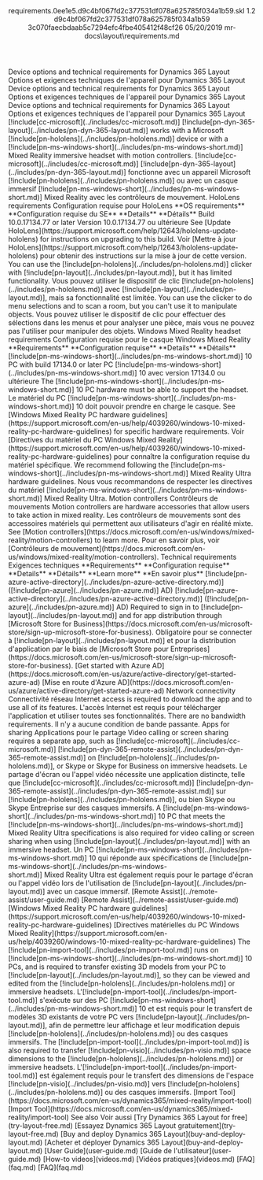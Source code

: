 <?xml version="1.0" encoding="UTF-8"?>
<xliff xmlns:logoport="urn:logoport:xliffeditor:xliff-extras:1.0" xmlns:tilt="urn:logoport:xliffeditor:tilt-non-translatables:1.0" xmlns:xsi="http://www.w3.org/2001/XMLSchema-instance" xmlns="urn:oasis:names:tc:xliff:document:1.2" xmlns:xliffext="urn:microsoft:content:schema:xliffextensions" version="1.2" xsi:schemaLocation="urn:oasis:names:tc:xliff:document:1.2 xliff-core-1.2-transitional.xsd">
  <file datatype="xml" source-language="en-US" original="requirements.md" target-language="fr-FR">
    <header>
      <tool tool-company="Microsoft" tool-version="1.0-7889195" tool-name="mdxliff" tool-id="mdxliff"/>
      <xliffext:skl_file_name>requirements.0ee1e5.d9c4bf067fd2c377531df078a625785f034a1b59.skl</xliffext:skl_file_name>
      <xliffext:version>1.2</xliffext:version>
      <xliffext:ms.openlocfilehash>d9c4bf067fd2c377531df078a625785f034a1b59</xliffext:ms.openlocfilehash>
      <xliffext:ms.sourcegitcommit>3c070faecbdaab5c7294efc4fbe405412f48cf26</xliffext:ms.sourcegitcommit>
      <xliffext:ms.lasthandoff>05/20/2019</xliffext:ms.lasthandoff>
      <xliffext:ms.openlocfilepath>mr-docs\layout\requirements.md</xliffext:ms.openlocfilepath>
    </header>
    <body>
      <group extype="content" id="content">
        <trans-unit xml:space="preserve" translate="yes" id="101" restype="x-metadata">
          <source>Device options and technical requirements for Dynamics 365 Layout</source>
        <target logoport:matchpercent="101" state="translated" state-qualifier="leveraged-tm">Options et exigences techniques de l'appareil pour Dynamics 365 Layout</target></trans-unit>
        <trans-unit xml:space="preserve" translate="yes" id="102" restype="x-metadata">
          <source>Device options and technical requirements for Dynamics 365 Layout</source>
        <target logoport:matchpercent="101" state="translated" state-qualifier="leveraged-tm">Options et exigences techniques de l'appareil pour Dynamics 365 Layout</target></trans-unit>
        <trans-unit xml:space="preserve" translate="yes" id="103">
          <source>Device options and technical requirements for Dynamics 365 Layout</source>
        <target logoport:matchpercent="101" state="translated" state-qualifier="leveraged-tm">Options et exigences techniques de l'appareil pour Dynamics 365 Layout</target></trans-unit>
        <trans-unit xml:space="preserve" translate="yes" id="104">
          <source><ph id="ph1">[!include[cc-microsoft](../includes/cc-microsoft.md)]</ph> <ph id="ph2">[!include[pn-dyn-365-layout](../includes/pn-dyn-365-layout.md)]</ph> works with a Microsoft <ph id="ph3">[!include[pn-hololens](../includes/pn-hololens.md)]</ph> device or with a <ph id="ph4">[!include[pn-ms-windows-short](../includes/pn-ms-windows-short.md)]</ph> Mixed Reality immersive headset with motion controllers.</source>
        <target logoport:matchpercent="101" state="translated" state-qualifier="leveraged-tm"><ph id="ph1">[!include[cc-microsoft](../includes/cc-microsoft.md)]</ph> <ph id="ph2">[!include[pn-dyn-365-layout](../includes/pn-dyn-365-layout.md)]</ph> fonctionne avec un appareil Microsoft <ph id="ph3">[!include[pn-hololens](../includes/pn-hololens.md)]</ph> ou avec un casque immersif <ph id="ph4">[!include[pn-ms-windows-short](../includes/pn-ms-windows-short.md)]</ph> Mixed Reality avec les contrôleurs de mouvement.</target></trans-unit>
        <trans-unit xml:space="preserve" translate="yes" id="105">
          <source>HoloLens requirements</source>
        <target logoport:matchpercent="101" state="translated" state-qualifier="leveraged-tm">Configuration requise pour HoloLens</target></trans-unit>
        <trans-unit xml:space="preserve" translate="yes" id="106">
          <source><bpt id="p1">**</bpt>OS requirements<ept id="p1">**</ept></source>
        <target logoport:matchpercent="101" state="translated" state-qualifier="leveraged-tm"><bpt id="p1">**</bpt>Configuration requise du SE<ept id="p1">**</ept></target></trans-unit>
        <trans-unit xml:space="preserve" translate="yes" id="107">
          <source><bpt id="p1">**</bpt>Details<ept id="p1">**</ept></source>
        <target logoport:matchpercent="101" state="translated" state-qualifier="leveraged-tm"><bpt id="p1">**</bpt>Détails<ept id="p1">**</ept></target></trans-unit>
        <trans-unit xml:space="preserve" translate="yes" id="108">
          <source>Build 10.0.17134.77 or later</source>
        <target logoport:matchpercent="101" state="translated" state-qualifier="leveraged-tm">Version 10.0.17134.77 ou ultérieure</target></trans-unit>
        <trans-unit xml:space="preserve" translate="yes" id="109">
          <source>See <bpt id="p1">[</bpt>Update HoloLens<ept id="p1">](https://support.microsoft.com/help/12643/hololens-update-hololens)</ept> for instructions on upgrading to this build.</source>
        <target logoport:matchpercent="101" state="translated" state-qualifier="leveraged-tm">Voir <bpt id="p1">[</bpt>Mettre à jour HoloLens<ept id="p1">](https://support.microsoft.com/help/12643/hololens-update-hololens)</ept> pour obtenir des instructions sur la mise à jour de cette version.</target></trans-unit>
        <trans-unit xml:space="preserve" translate="yes" id="110">
          <source>You can use the <ph id="ph1">[!include[pn-hololens](../includes/pn-hololens.md)]</ph> clicker with <ph id="ph2">[!include[pn-layout](../includes/pn-layout.md)]</ph>, but it has limited functionality.</source>
        <target logoport:matchpercent="101" state="translated" state-qualifier="leveraged-tm">Vous pouvez utiliser le dispositif de clic <ph id="ph1">[!include[pn-hololens](../includes/pn-hololens.md)]</ph> avec <ph id="ph2">[!include[pn-layout](../includes/pn-layout.md)]</ph>, mais sa fonctionnalité est limitée.</target></trans-unit>
        <trans-unit xml:space="preserve" translate="yes" id="111">
          <source>You can use the clicker to do menu selections and to scan a room, but you can't use it to manipulate objects.</source>
        <target logoport:matchpercent="101" state="translated" state-qualifier="leveraged-tm">Vous pouvez utiliser le dispositif de clic pour effectuer des sélections dans les menus et pour analyser une pièce, mais vous ne pouvez pas l'utiliser pour manipuler des objets.</target></trans-unit>
        <trans-unit xml:space="preserve" translate="yes" id="112">
          <source>Windows Mixed Reality headset requirements</source>
        <target logoport:matchpercent="101" state="translated" state-qualifier="leveraged-tm">Configuration requise pour le casque Windows Mixed Reality</target></trans-unit>
        <trans-unit xml:space="preserve" translate="yes" id="113">
          <source><bpt id="p1">**</bpt>Requirements<ept id="p1">**</ept></source>
        <target logoport:matchpercent="101" state="translated" state-qualifier="leveraged-tm"><bpt id="p1">**</bpt>Configuration requise<ept id="p1">**</ept></target></trans-unit>
        <trans-unit xml:space="preserve" translate="yes" id="114">
          <source><bpt id="p1">**</bpt>Details<ept id="p1">**</ept></source>
        <target logoport:matchpercent="101" state="translated" state-qualifier="leveraged-tm"><bpt id="p1">**</bpt>Détails<ept id="p1">**</ept></target></trans-unit>
        <trans-unit xml:space="preserve" translate="yes" id="115">
          <source><ph id="ph1">[!include[pn-ms-windows-short](../includes/pn-ms-windows-short.md)]</ph> 10 PC with build 17134.0 or later</source>
        <target logoport:matchpercent="101" state="translated" state-qualifier="leveraged-tm">PC <ph id="ph1">[!include[pn-ms-windows-short](../includes/pn-ms-windows-short.md)]</ph> 10 avec version 17134.0 ou ultérieure</target></trans-unit>
        <trans-unit xml:space="preserve" translate="yes" id="116">
          <source>The <ph id="ph1">[!include[pn-ms-windows-short](../includes/pn-ms-windows-short.md)]</ph> 10 PC hardware must be able to support the headset.</source>
        <target logoport:matchpercent="101" state="translated" state-qualifier="leveraged-tm">Le matériel du PC <ph id="ph1">[!include[pn-ms-windows-short](../includes/pn-ms-windows-short.md)]</ph> 10 doit pouvoir prendre en charge le casque.</target></trans-unit>
        <trans-unit xml:space="preserve" translate="yes" id="117">
          <source>See <bpt id="p1">[</bpt>Windows Mixed Reality PC hardware guidelines<ept id="p1">](https://support.microsoft.com/en-us/help/4039260/windows-10-mixed-reality-pc-hardware-guidelines)</ept> for specific hardware requirements.</source>
        <target logoport:matchpercent="101" state="translated" state-qualifier="leveraged-tm">Voir <bpt id="p1">[</bpt>Directives du matériel du PC Windows Mixed Reality<ept id="p1">](https://support.microsoft.com/en-us/help/4039260/windows-10-mixed-reality-pc-hardware-guidelines)</ept> pour connaître la configuration requise du matériel spécifique.</target></trans-unit>
        <trans-unit xml:space="preserve" translate="yes" id="118">
          <source>We recommend following the <ph id="ph1">[!include[pn-ms-windows-short](../includes/pn-ms-windows-short.md)]</ph> Mixed Reality Ultra hardware guidelines.</source>
        <target logoport:matchpercent="101" state="translated" state-qualifier="leveraged-tm">Nous vous recommandons de respecter les directives du matériel <ph id="ph1">[!include[pn-ms-windows-short](../includes/pn-ms-windows-short.md)]</ph> Mixed Reality Ultra.</target></trans-unit>
        <trans-unit xml:space="preserve" translate="yes" id="119">
          <source>Motion controllers</source>
        <target logoport:matchpercent="101" state="translated" state-qualifier="leveraged-tm">Contrôleurs de mouvements</target></trans-unit>
        <trans-unit xml:space="preserve" translate="yes" id="120">
          <source>Motion controllers are hardware accessories that allow users to take action in mixed reality.</source>
        <target logoport:matchpercent="101" state="translated" state-qualifier="leveraged-tm">Les contrôleurs de mouvements sont des accessoires matériels qui permettent aux utilisateurs d'agir en réalité mixte.</target></trans-unit>
        <trans-unit xml:space="preserve" translate="yes" id="121">
          <source>See <bpt id="p1">[</bpt>Motion controllers<ept id="p1">](https://docs.microsoft.com/en-us/windows/mixed-reality/motion-controllers)</ept> to learn more.</source>
        <target logoport:matchpercent="101" state="translated" state-qualifier="leveraged-tm">Pour en savoir plus, voir <bpt id="p1">[</bpt>Contrôleurs de mouvement<ept id="p1">](https://docs.microsoft.com/en-us/windows/mixed-reality/motion-controllers)</ept>.</target></trans-unit>
        <trans-unit xml:space="preserve" translate="yes" id="122">
          <source>Technical requirements</source>
        <target logoport:matchpercent="101" state="translated" state-qualifier="leveraged-tm">Exigences techniques</target></trans-unit>
        <trans-unit xml:space="preserve" translate="yes" id="123">
          <source><bpt id="p1">**</bpt>Requirements<ept id="p1">**</ept></source>
        <target logoport:matchpercent="101" state="translated" state-qualifier="leveraged-tm"><bpt id="p1">**</bpt>Configuration requise<ept id="p1">**</ept></target></trans-unit>
        <trans-unit xml:space="preserve" translate="yes" id="124">
          <source><bpt id="p1">**</bpt>Details<ept id="p1">**</ept></source>
        <target logoport:matchpercent="101" state="translated" state-qualifier="leveraged-tm"><bpt id="p1">**</bpt>Détails<ept id="p1">**</ept></target></trans-unit>
        <trans-unit xml:space="preserve" translate="yes" id="125">
          <source><bpt id="p1">**</bpt>Learn more<ept id="p1">**</ept></source>
        <target logoport:matchpercent="101" state="translated" state-qualifier="leveraged-tm"><bpt id="p1">**</bpt>En savoir plus<ept id="p1">**</ept></target></trans-unit>
        <trans-unit xml:space="preserve" translate="yes" id="126">
          <source><ph id="ph1">[!include[pn-azure-active-directory](../includes/pn-azure-active-directory.md)]</ph> (<ph id="ph2">[!include[pn-azure](../includes/pn-azure.md)]</ph> AD)</source>
        <target logoport:matchpercent="101" state="translated" state-qualifier="leveraged-tm"><ph id="ph1">[!include[pn-azure-active-directory](../includes/pn-azure-active-directory.md)]</ph> (<ph id="ph2">[!include[pn-azure](../includes/pn-azure.md)]</ph> AD)</target></trans-unit>
        <trans-unit xml:space="preserve" translate="yes" id="127">
          <source>Required to sign in to <ph id="ph1">[!include[pn-layout](../includes/pn-layout.md)]</ph> and for app distribution through <bpt id="p1">[</bpt>Microsoft Store for Business<ept id="p1">](https://docs.microsoft.com/en-us/microsoft-store/sign-up-microsoft-store-for-business)</ept>.</source>
        <target logoport:matchpercent="101" state="translated" state-qualifier="leveraged-tm">Obligatoire pour se connecter à <ph id="ph1">[!include[pn-layout](../includes/pn-layout.md)]</ph> et pour la distribution d'application par le biais de <bpt id="p1">[</bpt>Microsoft Store pour Entreprises<ept id="p1">](https://docs.microsoft.com/en-us/microsoft-store/sign-up-microsoft-store-for-business)</ept>.</target></trans-unit>
        <trans-unit xml:space="preserve" translate="yes" id="128">
          <source><bpt id="p1">[</bpt>Get started with Azure AD<ept id="p1">](https://docs.microsoft.com/en-us/azure/active-directory/get-started-azure-ad)</ept></source>
        <target logoport:matchpercent="101" state="translated" state-qualifier="leveraged-tm"><bpt id="p1">[</bpt>Mise en route d'Azure AD<ept id="p1">](https://docs.microsoft.com/en-us/azure/active-directory/get-started-azure-ad)</ept></target></trans-unit>
        <trans-unit xml:space="preserve" translate="yes" id="129">
          <source>Network connectivity</source>
        <target logoport:matchpercent="101" state="translated" state-qualifier="leveraged-tm">Connectivité réseau</target></trans-unit>
        <trans-unit xml:space="preserve" translate="yes" id="130">
          <source>Internet access is required to download the app and to use all of its features.</source>
        <target logoport:matchpercent="101" state="translated" state-qualifier="leveraged-tm">L'accès Internet est requis pour télécharger l'application et utiliser toutes ses fonctionnalités.</target></trans-unit>
        <trans-unit xml:space="preserve" translate="yes" id="131">
          <source>There are no bandwidth requirements.</source>
        <target logoport:matchpercent="101" state="translated" state-qualifier="leveraged-tm">Il n'y a aucune condition de bande passante.</target></trans-unit>
        <trans-unit xml:space="preserve" translate="yes" id="132">
          <source>Apps for sharing</source>
        <target logoport:matchpercent="101" state="translated" state-qualifier="leveraged-tm">Applications pour le partage</target></trans-unit>
        <trans-unit xml:space="preserve" translate="yes" id="133">
          <source>Video calling or screen sharing requires a separate app, such as <ph id="ph1">[!include[cc-microsoft](../includes/cc-microsoft.md)]</ph> <ph id="ph2">[!include[pn-dyn-365-remote-assist](../includes/pn-dyn-365-remote-assist.md)]</ph> on <ph id="ph3">[!include[pn-hololens](../includes/pn-hololens.md)]</ph>, or Skype or Skype for Business on immersive headsets.</source>
        <target logoport:matchpercent="101" state="translated" state-qualifier="leveraged-tm">Le partage d'écran ou l'appel vidéo nécessite une application distincte, telle que <ph id="ph1">[!include[cc-microsoft](../includes/cc-microsoft.md)]</ph> <ph id="ph2">[!include[pn-dyn-365-remote-assist](../includes/pn-dyn-365-remote-assist.md)]</ph> sur <ph id="ph3">[!include[pn-hololens](../includes/pn-hololens.md)]</ph>, ou bien Skype ou Skype Entreprise sur des casques immersifs.</target></trans-unit>
        <trans-unit xml:space="preserve" translate="yes" id="134">
          <source>A <ph id="ph1">[!include[pn-ms-windows-short](../includes/pn-ms-windows-short.md)]</ph> 10 PC that meets the <ph id="ph2">[!include[pn-ms-windows-short](../includes/pn-ms-windows-short.md)]</ph> Mixed Reality Ultra specifications is also required for video calling or screen sharing when using <ph id="ph3">[!include[pn-layout](../includes/pn-layout.md)]</ph> with an immersive headset.</source>
        <target logoport:matchpercent="101" state="translated" state-qualifier="leveraged-tm">Un PC <ph id="ph1">[!include[pn-ms-windows-short](../includes/pn-ms-windows-short.md)]</ph> 10 qui réponde aux spécifications de <ph id="ph2">[!include[pn-ms-windows-short](../includes/pn-ms-windows-short.md)]</ph> Mixed Reality Ultra est également requis pour le partage d'écran ou l'appel vidéo lors de l'utilisation de <ph id="ph3">[!include[pn-layout](../includes/pn-layout.md)]</ph> avec un casque immersif.</target></trans-unit>
        <trans-unit xml:space="preserve" translate="yes" id="135">
          <source><bpt id="p1">[</bpt>Remote Assist<ept id="p1">](../remote-assist/user-guide.md)</ept></source>
        <target logoport:matchpercent="101" state="translated" state-qualifier="leveraged-tm"><bpt id="p1">[</bpt>Remote Assist<ept id="p1">](../remote-assist/user-guide.md)</ept></target></trans-unit>
        <trans-unit xml:space="preserve" translate="yes" id="136">
          <source><bpt id="p1">[</bpt>Windows Mixed Reality PC hardware guidelines<ept id="p1">](https://support.microsoft.com/en-us/help/4039260/windows-10-mixed-reality-pc-hardware-guidelines)</ept></source>
        <target logoport:matchpercent="101" state="translated" state-qualifier="leveraged-tm"><bpt id="p1">[</bpt>Directives matérielles du PC Windows Mixed Reality<ept id="p1">](https://support.microsoft.com/en-us/help/4039260/windows-10-mixed-reality-pc-hardware-guidelines)</ept></target></trans-unit>
        <trans-unit xml:space="preserve" translate="yes" id="137">
          <source>The <ph id="ph1">[!include[pn-import-tool](../includes/pn-import-tool.md)]</ph> runs on <ph id="ph2">[!include[pn-ms-windows-short](../includes/pn-ms-windows-short.md)]</ph> 10 PCs, and is required to transfer existing 3D models from your PC to <ph id="ph3">[!include[pn-layout](../includes/pn-layout.md)]</ph>, so they can be viewed and edited from the <ph id="ph4">[!include[pn-hololens](../includes/pn-hololens.md)]</ph> or immersive headsets.</source>
        <target logoport:matchpercent="101" state="translated" state-qualifier="leveraged-tm">L'<ph id="ph1">[!include[pn-import-tool](../includes/pn-import-tool.md)]</ph> s'exécute sur des PC <ph id="ph2">[!include[pn-ms-windows-short](../includes/pn-ms-windows-short.md)]</ph> 10 et est requis pour le transfert de modèles 3D existants de votre PC vers <ph id="ph3">[!include[pn-layout](../includes/pn-layout.md)]</ph>, afin de permettre leur affichage et leur modification depuis <ph id="ph4">[!include[pn-hololens](../includes/pn-hololens.md)]</ph> ou des casques immersifs.</target></trans-unit>
        <trans-unit xml:space="preserve" translate="yes" id="138">
          <source>The <ph id="ph1">[!include[pn-import-tool](../includes/pn-import-tool.md)]</ph> is also required to transfer <ph id="ph2">[!include[pn-visio](../includes/pn-visio.md)]</ph> space dimensions to the <ph id="ph3">[!include[pn-hololens](../includes/pn-hololens.md)]</ph> or immersive headsets.</source>
        <target logoport:matchpercent="101" state="translated" state-qualifier="leveraged-tm">L'<ph id="ph1">[!include[pn-import-tool](../includes/pn-import-tool.md)]</ph> est également requis pour le transfert des dimensions de l'espace <ph id="ph2">[!include[pn-visio](../includes/pn-visio.md)]</ph> vers <ph id="ph3">[!include[pn-hololens](../includes/pn-hololens.md)]</ph> ou des casques immersifs.</target></trans-unit>
        <trans-unit xml:space="preserve" translate="yes" id="139">
          <source><bpt id="p1">[</bpt>Import Tool<ept id="p1">](https://docs.microsoft.com/en-us/dynamics365/mixed-reality/import-tool)</ept></source>
        <target logoport:matchpercent="101" state="translated" state-qualifier="leveraged-tm"><bpt id="p1">[</bpt>Import Tool<ept id="p1">](https://docs.microsoft.com/en-us/dynamics365/mixed-reality/import-tool)</ept></target></trans-unit>
        <trans-unit xml:space="preserve" translate="yes" id="140">
          <source>See also</source>
        <target logoport:matchpercent="101" state="translated" state-qualifier="leveraged-tm">Voir aussi</target></trans-unit>
        <trans-unit xml:space="preserve" translate="yes" id="141">
          <source><bpt id="p1">[</bpt>Try Dynamics 365 Layout for free<ept id="p1">](try-layout-free.md)</ept></source>
        <target logoport:matchpercent="101" state="translated" state-qualifier="leveraged-tm"><bpt id="p1">[</bpt>Essayez Dynamics 365 Layout gratuitement<ept id="p1">](try-layout-free.md)</ept></target></trans-unit>
        <trans-unit xml:space="preserve" translate="yes" id="142">
          <source><bpt id="p1">[</bpt>Buy and deploy Dynamics 365 Layout<ept id="p1">](buy-and-deploy-layout.md)</ept></source>
        <target logoport:matchpercent="101" state="translated" state-qualifier="leveraged-tm"><bpt id="p1">[</bpt>Acheter et déployer Dynamics 365 Layout<ept id="p1">](buy-and-deploy-layout.md)</ept></target></trans-unit>
        <trans-unit xml:space="preserve" translate="yes" id="143">
          <source><bpt id="p1">[</bpt>User Guide<ept id="p1">](user-guide.md)</ept></source>
        <target logoport:matchpercent="101" state="translated" state-qualifier="leveraged-tm"><bpt id="p1">[</bpt>Guide de l'utilisateur<ept id="p1">](user-guide.md)</ept></target></trans-unit>
        <trans-unit xml:space="preserve" translate="yes" id="144">
          <source><bpt id="p1">[</bpt>How-to videos<ept id="p1">](videos.md)</ept></source>
        <target logoport:matchpercent="101" state="translated" state-qualifier="leveraged-tm"><bpt id="p1">[</bpt>Vidéos pratiques<ept id="p1">](videos.md)</ept></target></trans-unit>
        <trans-unit xml:space="preserve" translate="yes" id="145">
          <source><bpt id="p1">[</bpt>FAQ<ept id="p1">](faq.md)</ept></source>
        <target logoport:matchpercent="101" state="translated" state-qualifier="leveraged-tm"><bpt id="p1">[</bpt>FAQ<ept id="p1">](faq.md)</ept></target></trans-unit>
      </group>
    </body>
  </file>
</xliff>